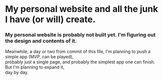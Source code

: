 # My personal website and all the junk I have (or will) create. 
### My personal website is probably not built yet. I'm figuring out the design and contents of it.   

Meanwhile, a day or two from commit of this file, I'm planning to push a simple app (MVP, can be played),  
probably just a single page, and probably the simplest app one can finish. But I'm planning to expand it,  
day by day. 
